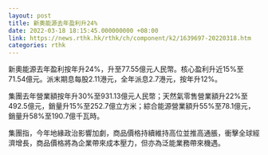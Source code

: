 ```yaml
---
layout: post
title: 新奧能源去年盈利升24%
date: 2022-03-18 18:15:45.000000000 +08:00
link: https://news.rthk.hk/rthk/ch/component/k2/1639697-20220318.htm
categories: rthk
---
```


新奧能源去年盈利按年升24%，升至77.55億元人民幣。核心盈利升近15%至71.54億元。派末期息每股2.11港元，全年派息2.7港元，按年升12%。

集團去年營業額按年升30%至931.13億元人民幣；天然氣零售營業額升22%至492.5億元，銷量升15%至252.7億立方米；綜合能源營業額升55%至78.1億元，銷量升58%至190.7億千瓦時。

集團指，今年地緣政治影響加劇，商品價格持續維持高位並推高通脹，衝擊全球經濟增長，商品價格將為企業帶來成本壓力，但亦為泛能業務帶來機遇。
